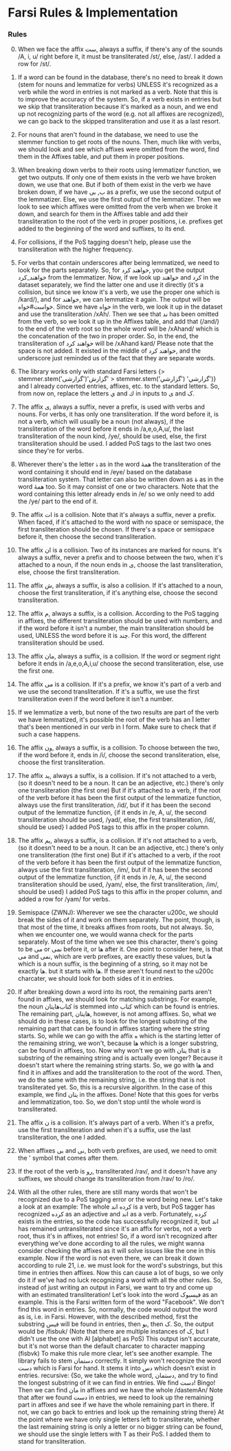 

# Farsi Rules & Implementation

### Rules

0. When we face the affix ست, always a suffix, if there's any of the sounds /A, i, u/ right before it, it must be transliterated /st/, else, /ast/. I added a row for /st/.

1. If a word can be found in the database, there's no need to break it down (stem for nouns and lemmatize for verbs) UNLESS it's recognized as a verb while the word in entries is not marked as a verb. Note that this is to improve the accuracy of the system. So, if a verb exists in entries but we skip that transliteration because it's marked as a noun, and we end up not recognizing parts of the word (e.g. not all affixes are recognized), we can go back to the skipped transliteration and use it as a last resort.

2. For nouns that aren't found in the database, we need to use the stemmer function to get roots of the nouns. Then, much like with verbs, we should look and see which affixes were omitted from the word, find them in the Affixes table, and put them in proper positions.

3. When breaking down verbs to their roots using lemmatizer function, we get two outputs. If only one of them exists in the verb we have broken down, we use that one. But if both of them exist in the verb we have broken down, if we have ب, بی as a prefix, we use the second output of the lemmatizer. Else, we use the first output of the lemmatizer. Then we look to see which affixes were omitted from the verb when we broke it down, and search for them in the Affixes table and add their transliteration to the root of the verb in proper positions, i.e. prefixes get added to the beginning of the word and suffixes, to its end.

4. For collisions, if the PoS tagging doesn't help, please use the transliteration with the higher frequency.

5. For verbs that contain underscores after being lemmatized, we need to look for the parts separately. So, for خواهند كرد, you get the output خواهند_كرد from the lemmatizer. Now, if we look up خواهند and كرد in the dataset separately, we find the latter one and use it directly (it's a collision, but since we know it's a verb, we use the proper one which is /kard/), and for خواهند, we can lemmatize it again. The output will be خواست#خواه. Since we have خواه in the verb, we look it up in the dataset and use the transliteration /xAh/. Then we see that ند has been omitted from the verb, so we look it up in the Affixes table, and add that (/and/) to the end of the verb root so the whole word will be /xAhand/ which is the concatenation of the two in proper order. So, in the end, the transliteration of خواهند كرد will be /xAhand kard/ Please note that the space is not added. It existed in the middle of خواهند كرد, and the underscore just reminded us of the fact that they are separate words.

6. The library works only with standard Farsi letters {> stemmer.stem('گزارشی')'گزارش' > stemmer.stem('گزارشي') 'گزارشي')} and I already converted entries, affixes, etc. to the standard letters. So, from now on, replace the letters ي and ك in inputs to ی and ک.

7. The affix ی, always a suffix, never a prefix, is used with verbs and nouns. For verbs, it has only one transliteration. If the word before it, is not a verb, which will usually be a noun (not always), if the transliteration of the word before it ends in /a,e,o,A,u/, the last transliteration of the noun kind, /ye/, should be used, else, the first transliteration should be used. I added PoS tags to the last two ones since they're for verbs.

8. Wherever there's the letter ۀ as in the word همۀ the transliteration of the word containing it should end in /eye/ based on the database transliteration system. That letter can also be written down as  هٔ as in the word همهٔ too. So it may consist of one or two characters. Note that the word containing this letter already ends in /e/ so we only need to add the /ye/ part to the end of it.

9. The affix ات is a collision. Note that it's always a suffix, never a prefix. When faced, if it's attached to the word with no space or semispace, the first transliteration should be chosen. If there's a space or semispace before it, then choose the second  transliteration.

10. The affix ان is a collision. Two of its instances are marked for nouns. It's always a suffix, never a prefix and to choose between the two, when it's attached to a noun, if the noun ends in ی, choose the last transliteration, else, choose the first transliteration.

11. The affix ش, always a suffix, is also a collision. If it's attached to a noun, choose the first transliteration, if it's anything else, choose the second transliteration.

12. The affix م, always a suffix, is a collision. According to the PoS tagging in affixes, the different transliteration should be used with numbers, and if the word before it isn't a number, the main transliteration should be used, UNLESS the word before it is چند. For this word, the different transliteration should be used.

13. The affix مان, always a suffix, is a collision. If the word or segment right before it ends in /a,e,o,A,i,u/ choose the second transliteration, else, use the first one.

14. The affix می is a collision. If it's a prefix, we know it's part of a verb and we use the second transliteration. If it's a suffix, we use the first transliteration even if the word before it isn't a number.

15. If we lemmatize a verb, but none of the two results are part of the verb we have lemmatized, it's possible the root of the verb has an آ letter that's been mentioned in our verb in ا form. Make sure to check that if such a case happens.

16. The affix ون, always a suffix, is a collision. To choose between the two, if the word before it, ends in /i/, choose the second transliteration, else, choose the first transliteration.

17. The affix ید, always a suffix, is a collision. If it's not attached to a verb, (so it doesn't need to be a noun. It can be an adjective, etc.) there's only one transliteration (the first one) But if it's attached to a verb, if the root of the verb before it has been the first output of the lemmatize function, always use the first transliteration, /id/, but if it has been the second output of the lemmatize function, {if it ends in /e, A, u/, the second transliteration should be used, /yad/, else, the first transliteration, /id/, should be used} I added PoS tags to this affix in the proper column.

18. The affix یم, always a suffix, is a collision. If it's not attached to a verb, (so it doesn't need to be a noun. It can be an adjective, etc.) there's only one transliteration (the first one) But if it's attached to a verb, if the root of the verb before it has been the first output of the lemmatize function, always use the first transliteration, /im/, but if it has been the second output of the lemmatize function, {if it ends in /e, A, u/, the second transliteration should be used, /yam/, else, the first transliteration, /im/, should be used} I added PoS tags to this affix in the proper column, and added a row for /yam/ for verbs.

19. Semispace (ZWNJ): Wherever we see the character u200c, we should break the sides of it and work on them separately. The point, though, is that most of the time, it breaks affixes  from roots, but not always. So, when we encounter one, we would wanna check for the parts separately. Most of the time when we see this character, there's going to be می or نمی before it, or ها after it. One point to consider here, is that می and نمی, which are verb prefixes, are exactly these values, but ها which is a noun suffix, is the beginning of a string, so it may not be exactly ها. but it starts with ها. If these aren't found next to the u200c charcater, we should look for both sides of it in entries.

20. If after breaking down a word into its root, the remaining parts aren't found in affixes, we should look for matching substrings. For example, the noun کتاب‌هایتان is stemmed into کتاب which can be found is entries. The remaining part, هایتان, however, is not among affixes. So, what we should do in these cases, is to look for the longest substring of the remaining part that can be found in affixes starting where the string starts. So, while we can go with the affix ه which is the starting letter of the remaining string, we won't, because ها which is a longer substring, can be found in affixes, too. Now why won't we go with یتان that is a substring of the remaining string and is actually even longer? Because it doesn't start where the remaining string starts. So, we go with ها and find it in affixes and add the transliteration to the root of the word. Then, we do the same with the remaining string, i.e. the string that is not transliterated yet. So, this is a recursive algorithm. In the case of this example, we find یتان in the affixes. Done! Note that this goes for verbs and lemmatization, too. So, we don't stop until the whole word is transliterated.

21. The affix ن is a collision. It's always part of a verb. When it's a prefix, use the first transliteration and when it's a suffix, use the last transliteration, the one I added.

22. When affixes بی and نی, both verb prefixes, are used, we need to omit the ' symbol that comes after them.

23. If the root of the verb is رو, transliterated /rav/, and it doesn't have any suffixes, we should change its transliteration from /rav/ to /ro/.

24. With all the other rules, there are still many words that won't be recognized due to a PoS tagging error or the word being new. Let's take a look at an example: The whole کرده اند is a verb, but PoS tagger has recognized کرده as an adjective and اند as a verb. Fortunately, کرده exists in the entries, so the code has successfully recognized it, but اند has remained untransliterated since it's an affix for verbs, not a verb root, thus it's in affixes, not entries! So, if a word isn't recognized after everything we've done according to all the rules, we might wanna consider checking the affixes as it will solve issues like the one in this example. Now if the word is not even there, we can break it down according to rule 21, i.e. we must look for the word's substrings, but this time in entries then affixes. Now this can cause a lot of bugs, so we only do it if we've had no luck recognizing a word with all the other rules. So, instead of just writing an output in Farsi, we want to try and come up with an estimated transliteration! Let's look into the word فیسبوک as an example. This is the Farsi written form of the word "Facebook". We don't find this word in entries. So, normally, the code would output the word as is, i.e. in Farsi. However, with the described method, first the substring فیس will be found in entries, then بو, then ک. So, the output would be /fisbuk/ (Note that there are multiple instances of ک, but I didn't use the one with Al [alphabet] as PoS) This output isn't accurate, but it's not worse than the default charcater to character mapping (fisbvk) To make this rule more clear, let's see another example. The library fails to stem دستمان correctly. It simply won't recognize the word دست which is Farsi for hand. It stems it into دس which doesn't exist in entries. recursive: {So, we take the whole word, دستمان, and try to find the longest substring of it we can find in entries. We find دست! Bingo! Then we can find مان in affixes and we have the whole /dastemAn/ Note that after we found دست in entries, we need to look up the remaining part in affixes and see if we have the whole remaining part in there. If not, we can go back to entries and look up the remaining string there}
At the point where we have only single letters left to transliterate, whether the last remaining string is only a letter or no bigger string can be found, we should use the single letters with T as their PoS. I added them to stand for transliteration.
